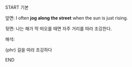 START
기본

앞면:
I often **jog along the street** when the sun is just rising.

뒷면:
나는 해가 막 떠오를 때면 자주 거리를 따라 조깅한다.

해석:

{phr} 길을 따라 조깅하다
<!--ID: 1746586791352-->
END